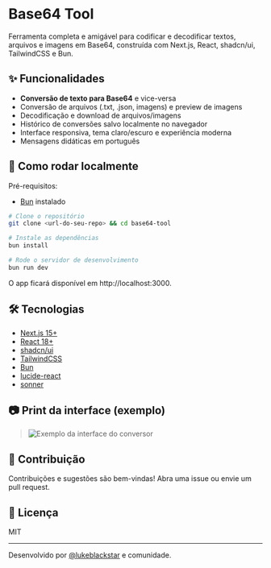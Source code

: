 # Base64 Tool

Ferramenta completa e amigável para codificar e decodificar textos, arquivos e imagens em Base64, construída com Next.js, React, shadcn/ui, TailwindCSS e Bun.

## ✨ Funcionalidades

- **Conversão de texto para Base64** e vice-versa
- Conversão de arquivos (.txt, .json, imagens) e preview de imagens
- Decodificação e download de arquivos/imagens
- Histórico de conversões salvo localmente no navegador
- Interface responsiva, tema claro/escuro e experiência moderna
- Mensagens didáticas em português

## 🚀 Como rodar localmente

Pré-requisitos:
- [Bun](https://bun.sh) instalado

```bash
# Clone o repositório
git clone <url-do-seu-repo> && cd base64-tool

# Instale as dependências
bun install

# Rode o servidor de desenvolvimento
bun run dev
```

O app ficará disponível em http://localhost:3000.

## 🛠️ Tecnologias

- [Next.js 15+](https://nextjs.org/)
- [React 18+](https://react.dev/)
- [shadcn/ui](https://ui.shadcn.com/)
- [TailwindCSS](https://tailwindcss.com/)
- [Bun](https://bun.sh/)
- [lucide-react](https://lucide.dev/)
- [sonner](https://sonner.emilkowal.ski/)

## 📷 Print da interface (exemplo)

> ![Exemplo da interface do conversor](https://same-assets.com/base64-tool-example.png)

## 🤝 Contribuição

Contribuições e sugestões são bem-vindas! Abra uma issue ou envie um pull request.

## 📄 Licença

MIT

---

Desenvolvido por [@lukeblackstar](https://github.com/lukeblackstar) e comunidade.
